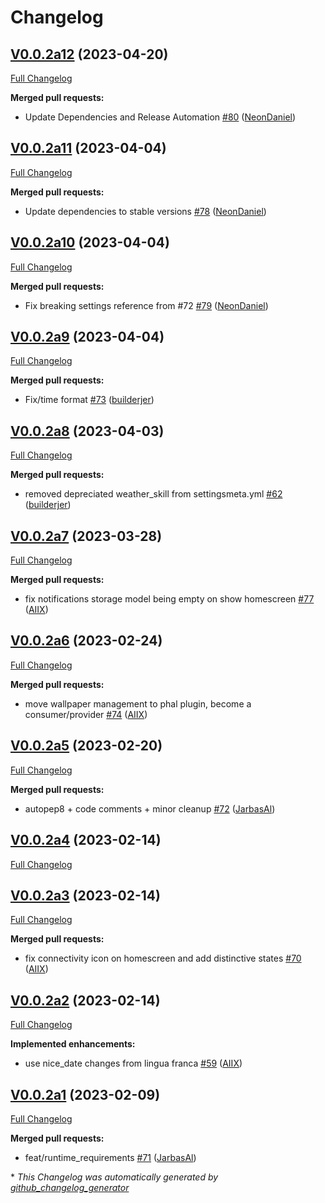 # Changelog

## [V0.0.2a12](https://github.com/OpenVoiceOS/skill-ovos-homescreen/tree/V0.0.2a12) (2023-04-20)

[Full Changelog](https://github.com/OpenVoiceOS/skill-ovos-homescreen/compare/V0.0.2a11...V0.0.2a12)

**Merged pull requests:**

- Update Dependencies and Release Automation [\#80](https://github.com/OpenVoiceOS/skill-ovos-homescreen/pull/80) ([NeonDaniel](https://github.com/NeonDaniel))

## [V0.0.2a11](https://github.com/OpenVoiceOS/skill-ovos-homescreen/tree/V0.0.2a11) (2023-04-04)

[Full Changelog](https://github.com/OpenVoiceOS/skill-ovos-homescreen/compare/V0.0.2a10...V0.0.2a11)

**Merged pull requests:**

- Update dependencies to stable versions [\#78](https://github.com/OpenVoiceOS/skill-ovos-homescreen/pull/78) ([NeonDaniel](https://github.com/NeonDaniel))

## [V0.0.2a10](https://github.com/OpenVoiceOS/skill-ovos-homescreen/tree/V0.0.2a10) (2023-04-04)

[Full Changelog](https://github.com/OpenVoiceOS/skill-ovos-homescreen/compare/V0.0.2a9...V0.0.2a10)

**Merged pull requests:**

- Fix breaking settings reference from \#72 [\#79](https://github.com/OpenVoiceOS/skill-ovos-homescreen/pull/79) ([NeonDaniel](https://github.com/NeonDaniel))

## [V0.0.2a9](https://github.com/OpenVoiceOS/skill-ovos-homescreen/tree/V0.0.2a9) (2023-04-04)

[Full Changelog](https://github.com/OpenVoiceOS/skill-ovos-homescreen/compare/V0.0.2a8...V0.0.2a9)

**Merged pull requests:**

- Fix/time format [\#73](https://github.com/OpenVoiceOS/skill-ovos-homescreen/pull/73) ([builderjer](https://github.com/builderjer))

## [V0.0.2a8](https://github.com/OpenVoiceOS/skill-ovos-homescreen/tree/V0.0.2a8) (2023-04-03)

[Full Changelog](https://github.com/OpenVoiceOS/skill-ovos-homescreen/compare/V0.0.2a7...V0.0.2a8)

**Merged pull requests:**

- removed depreciated weather\_skill from settingsmeta.yml [\#62](https://github.com/OpenVoiceOS/skill-ovos-homescreen/pull/62) ([builderjer](https://github.com/builderjer))

## [V0.0.2a7](https://github.com/OpenVoiceOS/skill-ovos-homescreen/tree/V0.0.2a7) (2023-03-28)

[Full Changelog](https://github.com/OpenVoiceOS/skill-ovos-homescreen/compare/V0.0.2a6...V0.0.2a7)

**Merged pull requests:**

- fix notifications storage model being empty on show homescreen [\#77](https://github.com/OpenVoiceOS/skill-ovos-homescreen/pull/77) ([AIIX](https://github.com/AIIX))

## [V0.0.2a6](https://github.com/OpenVoiceOS/skill-ovos-homescreen/tree/V0.0.2a6) (2023-02-24)

[Full Changelog](https://github.com/OpenVoiceOS/skill-ovos-homescreen/compare/V0.0.2a5...V0.0.2a6)

**Merged pull requests:**

- move wallpaper management to phal plugin, become a consumer/provider [\#74](https://github.com/OpenVoiceOS/skill-ovos-homescreen/pull/74) ([AIIX](https://github.com/AIIX))

## [V0.0.2a5](https://github.com/OpenVoiceOS/skill-ovos-homescreen/tree/V0.0.2a5) (2023-02-20)

[Full Changelog](https://github.com/OpenVoiceOS/skill-ovos-homescreen/compare/V0.0.2a4...V0.0.2a5)

**Merged pull requests:**

- autopep8 + code comments + minor cleanup [\#72](https://github.com/OpenVoiceOS/skill-ovos-homescreen/pull/72) ([JarbasAl](https://github.com/JarbasAl))

## [V0.0.2a4](https://github.com/OpenVoiceOS/skill-ovos-homescreen/tree/V0.0.2a4) (2023-02-14)

[Full Changelog](https://github.com/OpenVoiceOS/skill-ovos-homescreen/compare/V0.0.2a3...V0.0.2a4)

## [V0.0.2a3](https://github.com/OpenVoiceOS/skill-ovos-homescreen/tree/V0.0.2a3) (2023-02-14)

[Full Changelog](https://github.com/OpenVoiceOS/skill-ovos-homescreen/compare/V0.0.2a2...V0.0.2a3)

**Merged pull requests:**

- fix connectivity icon on homescreen and add distinctive states [\#70](https://github.com/OpenVoiceOS/skill-ovos-homescreen/pull/70) ([AIIX](https://github.com/AIIX))

## [V0.0.2a2](https://github.com/OpenVoiceOS/skill-ovos-homescreen/tree/V0.0.2a2) (2023-02-14)

[Full Changelog](https://github.com/OpenVoiceOS/skill-ovos-homescreen/compare/V0.0.2a1...V0.0.2a2)

**Implemented enhancements:**

- use nice\_date changes from lingua franca [\#59](https://github.com/OpenVoiceOS/skill-ovos-homescreen/pull/59) ([AIIX](https://github.com/AIIX))

## [V0.0.2a1](https://github.com/OpenVoiceOS/skill-ovos-homescreen/tree/V0.0.2a1) (2023-02-09)

[Full Changelog](https://github.com/OpenVoiceOS/skill-ovos-homescreen/compare/V0.0.1...V0.0.2a1)

**Merged pull requests:**

- feat/runtime\_requirements [\#71](https://github.com/OpenVoiceOS/skill-ovos-homescreen/pull/71) ([JarbasAl](https://github.com/JarbasAl))



\* *This Changelog was automatically generated by [github_changelog_generator](https://github.com/github-changelog-generator/github-changelog-generator)*
